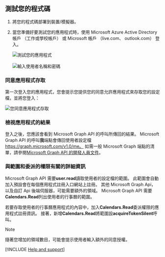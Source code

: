 ## <a name="test-your-code"></a>測試您的程式碼

1. 將您的程式碼部署到裝置/模擬器。
2. 當您準備好要測試您的應用程式時，使用 Microsoft Azure Active Directory 帳戶 （工作或學校帳戶） 或 Microsoft 帳戶 （live.com、 outlook.com） 登入。 

    ![測試您的應用程式](media/active-directory-develop-guidedsetup-android-test/mainwindow.png)
    <br/><br/>
    ![輸入使用者名稱和密碼](media/active-directory-develop-guidedsetup-android-test/usernameandpassword.png)

### <a name="provide-consent-for-application-access"></a>同意應用程式存取
第一次登入您的應用程式，您會提示您提供您的同意允許應用程式來存取您的設定檔，並將您登入： 

![您同意應用程式存取](media/active-directory-develop-guidedsetup-android-test/androidconsent.png)


### <a name="view-application-results"></a>檢視應用程式的結果
登入之後，您應該會看到 Microsoft Graph API 的呼叫所傳回的結果。 Microsoft Graph API 的呼叫**我**端點會傳回使用者設定檔 https://graph.microsoft.com/v1.0/me。 如需一般 Microsoft Graph 端點的清單，請參閱[Microsoft Graph API 的開發人員文件](https://developer.microsoft.com/graph/docs#common-microsoft-graph-queries)。

<!--start-collapse-->
### <a name="more-information-about-scopes-and-delegated-permissions"></a>與範圍和委派的權限有關的詳細資訊

Microsoft Graph API 需要**user.read**讀取使用者的設定檔的範圍。 此範圍會自動加入預設會在每個應用程式註冊入口網站上註冊。 其他 Microsoft Graph Api，以及自訂 Api 後端伺服器，可能需要額外的領域。 Microsoft Graph API 需要**Calendars.Read**列出使用者的行事曆的範圍。

若要存取使用者的行事曆應用程式的內容中，加入**Calendars.Read**委派權限的應用程式註冊資訊。 接著，新增**Calendars.Read**將範圍設**acquireTokenSilent**呼叫。 

>[!NOTE]
>隨著您增加的領域數目，可能會提示使用者輸入額外的同意授權。

<!--end-collapse-->

[!INCLUDE  [Help and support](active-directory-develop-help-support-include.md)]

